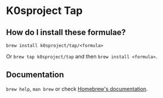 # K0sproject Tap

## How do I install these formulae?

`brew install k0sproject/tap/<formula>`

Or `brew tap k0sproject/tap` and then `brew install <formula>`.

## Documentation

`brew help`, `man brew` or check [Homebrew's documentation](https://docs.brew.sh).
